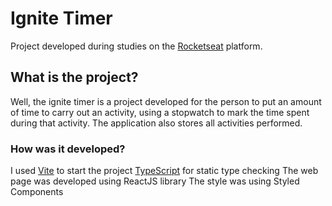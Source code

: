 # Ignite Timer
Project developed during studies on the [Rocketseat](https://www.rocketseat.com.br/) platform.
## What is the project?
Well, the ignite timer is a project developed for the person to put an amount of time to carry out an activity, using a stopwatch to mark the time spent during that activity. The application also stores all activities performed.
### How was it developed?
I used [Vite](https://vitejs.dev/) to start the project
[TypeScript](https://www.typescriptlang.org/) for static type checking
The web page was developed using ReactJS library
The style was using Styled Components
